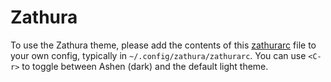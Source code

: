 # Zathura

To use the Zathura theme, please add the contents of this
[zathurarc](https://git.sr.ht/~ficd/ashen/blob/main/zathura/zathurarc) file to
your own config, typically in `~/.config/zathura/zathurarc`. You can use `<C-r>`
to toggle between Ashen (dark) and the default light theme.
